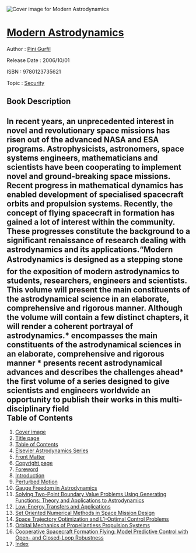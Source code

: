 ![Cover image for Modern Astrodynamics](https://imgdetail.ebookreading.net/cover/cover/security/EB9780123735621.jpg)

[Modern Astrodynamics](https://ebookreading.net/view/book/Modern+Astrodynamics-EB9780123735621_1.html "Modern Astrodynamics")
====================================================================================================================

Author : [Pini Gurfil](https://ebookreading.net/search/author/Pini+Gurfil)

Release Date : 2006/10/01

ISBN : 9780123735621

Topic : [Security](https://ebookreading.net/search/category/security)

Book Description
-----------------

In recent years, an unprecedented interest in novel and revolutionary space missions has risen out of the advanced NASA and ESA programs. Astrophysicists, astronomers, space systems engineers, mathematicians and scientists have been cooperating to implement novel and ground-breaking space missions. Recent progress in mathematical dynamics has enabled development of specialised spacecraft orbits and propulsion systems. Recently, the concept of flying spacecraft in formation has gained a lot of interest within the community. These progresses constitute the background to a significant renaissance of research dealing with astrodynamics and its applications.“Modern Astrodynamics is designed as a stepping stone for the exposition of modern astrodynamics to students, researchers, engineers and scientists. This volume will present the main constituents of the astrodynamical science in an elaborate, comprehensive and rigorous manner. Although the volume will contain a few distinct chapters, it will render a coherent portrayal of astrodynamics.*  encompasses the main constituents of the astrodynamical sciences in an elaborate, comprehensive and rigorous manner *  presents recent astrodynamical advances and describes the challenges ahead*  the first volume of a series designed to give scientists and engineers worldwide an opportunity to publish their works in this multi-disciplinary field              
Table of Contents
-----------------

1. [Cover image](https://ebookreading.net/view/book/Modern+Astrodynamics-EB9780123735621_1.html)
1. [Title page](https://ebookreading.net/view/book/Modern+Astrodynamics-EB9780123735621_2.html)
1. [Table of Contents](https://ebookreading.net/view/book/Modern+Astrodynamics-EB9780123735621_3.html)
1. [Elsevier Astrodynamics Series](https://ebookreading.net/view/book/Modern+Astrodynamics-EB9780123735621_4.html)
1. [Front Matter](https://ebookreading.net/view/book/Modern+Astrodynamics-EB9780123735621_5.html)
1. [Copyright page](https://ebookreading.net/view/book/Modern+Astrodynamics-EB9780123735621_6.html)
1. [Foreword](https://ebookreading.net/view/book/Modern+Astrodynamics-EB9780123735621_7.html)
1. [Introduction](https://ebookreading.net/view/book/Modern+Astrodynamics-EB9780123735621_8.html)
1. [Perturbed Motion](https://ebookreading.net/view/book/Modern+Astrodynamics-EB9780123735621_9.html)
1. [Gauge Freedom in Astrodynamics](https://ebookreading.net/view/book/Modern+Astrodynamics-EB9780123735621_10.html)
1. [Solving Two-Point Boundary Value Problems Using Generating Functions: Theory and Applications to Astrodynamics](https://ebookreading.net/view/book/Modern+Astrodynamics-EB9780123735621_11.html)
1. [Low-Energy Transfers and Applications](https://ebookreading.net/view/book/Modern+Astrodynamics-EB9780123735621_12.html)
1. [Set Oriented Numerical Methods in Space Mission Design](https://ebookreading.net/view/book/Modern+Astrodynamics-EB9780123735621_0.html)
1. [Space Trajectory Optimization and L1-Optimal Control Problems](https://ebookreading.net/view/book/Modern+Astrodynamics-EB9780123735621_0.html)
1. [Orbital Mechanics of Propellantless Propulsion Systems](https://ebookreading.net/view/book/Modern+Astrodynamics-EB9780123735621_0.html)
1. [Cooperative Spacecraft Formation Flying: Model Predictive Control with Open- and Closed-Loop Robustness](https://ebookreading.net/view/book/Modern+Astrodynamics-EB9780123735621_0.html)
1. [Index](https://ebookreading.net/view/book/Modern+Astrodynamics-EB9780123735621_0.html)
